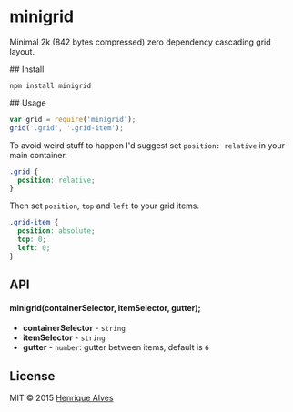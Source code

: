 # minigrid
Minimal 2k (842 bytes compressed) zero dependency cascading grid layout.

## Install

`npm install minigrid`

## Usage

```js
var grid = require('minigrid');
grid('.grid', '.grid-item');
```

To avoid weird stuff to happen I'd suggest set `position: relative` in your main container.

```css
.grid {
  position: relative;
}
```

Then set `position`, `top` and `left` to your grid items.

```css
.grid-item {
  position: absolute;
  top: 0;
  left: 0;
}
```

## API

#### minigrid(containerSelector, itemSelector, gutter);

- **containerSelector** - `string`
- **itemSelector** - `string`
- **gutter** - `number`: gutter between items, default is `6`

## License

MIT &copy; 2015 [Henrique Alves](http://alves.im)